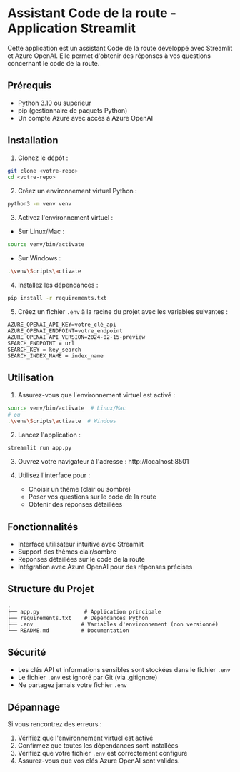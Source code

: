 # Assistant Code de la route - Application Streamlit

Cette application est un assistant Code de la route développé avec Streamlit et Azure OpenAI. Elle permet d'obtenir des réponses à vos questions concernant le code de la route.

## Prérequis

- Python 3.10 ou supérieur
- pip (gestionnaire de paquets Python)
- Un compte Azure avec accès à Azure OpenAI

## Installation

1. Clonez le dépôt :
```bash
git clone <votre-repo>
cd <votre-repo>
```

2. Créez un environnement virtuel Python :
```bash
python3 -m venv venv
```

3. Activez l'environnement virtuel :
- Sur Linux/Mac :
```bash
source venv/bin/activate
```
- Sur Windows :
```bash
.\venv\Scripts\activate
```

4. Installez les dépendances :
```bash
pip install -r requirements.txt
```

5. Créez un fichier `.env` à la racine du projet avec les variables suivantes :
```env
AZURE_OPENAI_API_KEY=votre_clé_api
AZURE_OPENAI_ENDPOINT=votre_endpoint
AZURE_OPENAI_API_VERSION=2024-02-15-preview
SEARCH_ENDPOINT = url
SEARCH_KEY = key_search
SEARCH_INDEX_NAME = index_name
```

## Utilisation

1. Assurez-vous que l'environnement virtuel est activé :
```bash
source venv/bin/activate  # Linux/Mac
# ou
.\venv\Scripts\activate  # Windows
```

2. Lancez l'application :
```bash
streamlit run app.py
```

3. Ouvrez votre navigateur à l'adresse : http://localhost:8501

4. Utilisez l'interface pour :
   - Choisir un thème (clair ou sombre)
   - Poser vos questions sur le code de la route
   - Obtenir des réponses détaillées

## Fonctionnalités

- Interface utilisateur intuitive avec Streamlit
- Support des thèmes clair/sombre
- Réponses détaillées sur le code de la route
- Intégration avec Azure OpenAI pour des réponses précises

## Structure du Projet

```
.
├── app.py              # Application principale
├── requirements.txt    # Dépendances Python
├── .env               # Variables d'environnement (non versionné)
└── README.md          # Documentation
```

## Sécurité

- Les clés API et informations sensibles sont stockées dans le fichier `.env`
- Le fichier `.env` est ignoré par Git (via .gitignore)
- Ne partagez jamais votre fichier `.env`

## Dépannage

Si vous rencontrez des erreurs :
1. Vérifiez que l'environnement virtuel est activé
2. Confirmez que toutes les dépendances sont installées
3. Vérifiez que votre fichier `.env` est correctement configuré
4. Assurez-vous que vos clés Azure OpenAI sont valides.

